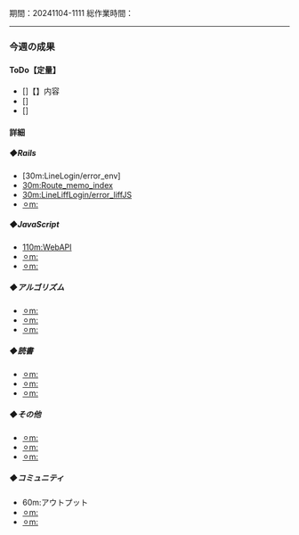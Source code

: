 期間：20241104-1111
総作業時間：


---

### 今週の成果
#### ToDo【定量】
- []【】内容
- []
- []

#### 詳細
##### ◆Rails
  - [30m:LineLogin/error_env]
  - [30m:Route_memo_index]()
  - [30m:LineLiffLogin/error_liffJS]()
  - [⚪︎m:]()

##### ◆JavaScript
  - [110m:WebAPI](https://github.com/yu-ka3028/TIL/blob/main/JS&TS/Udemy_JS/202411051820.md)
  - [⚪︎m:]()
  - [⚪︎m:]()

##### ◆アルゴリズム
  - [⚪︎m:]()
  - [⚪︎m:]()
  - [⚪︎m:]()

##### ◆読書
  - [⚪︎m:]()
  - [⚪︎m:]()
  - [⚪︎m:]()

##### ◆その他
  - [⚪︎m:]()
  - [⚪︎m:]()
  - [⚪︎m:]()

##### ◆コミュニティ
   - 60m:アウトプット
   - [⚪︎m:]()
   - [⚪︎m:]()


